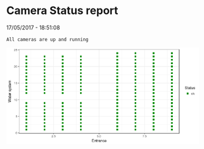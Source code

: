 Camera Status report
================
17/05/2017 - 18:51:08

    All cameras are up and running

![](camreport_files/figure-markdown_github/unnamed-chunk-2-1.png)
